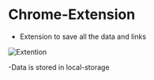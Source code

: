# Chrome-Extension
- Extension to save all the data and links

![Extention](https://user-images.githubusercontent.com/77841006/189493005-6c5b6e30-b060-4ec2-af6a-d21360274575.png)

-Data is stored in local-storage
